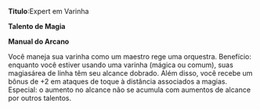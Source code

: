 **Titulo**:Expert em Varinha

**Talento de Magia**

**Manual do Arcano**

 Você maneja sua varinha como um maestro rege uma orquestra. Benefício: enquanto você estiver usando uma varinha (mágica ou comum), suas magiasárea de linha têm seu alcance dobrado. Além disso, você recebe um bônus de +2 em ataques de toque à distância associados a magias. Especial: o aumento no alcance não se acumula com aumentos de alcance por outros talentos.
